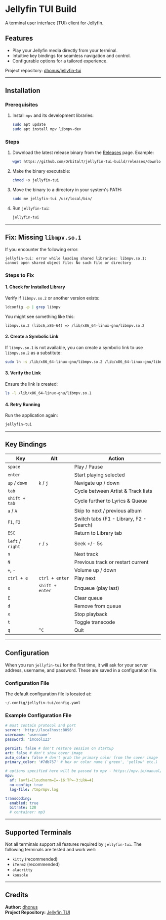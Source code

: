 # Jellyfin TUI Build

A terminal user interface (TUI) client for Jellyfin.

## Features
- Play your Jellyfin media directly from your terminal.
- Intuitive key bindings for seamless navigation and control.
- Configurable options for a tailored experience.

Project repository: [dhonus/jellyfin-tui](https://github.com/dhonus/jellyfin-tui)

---

## Installation

### Prerequisites
1. Install `mpv` and its development libraries:
   ```bash
   sudo apt update
   sudo apt install mpv libmpv-dev
   ```

### Steps
1. Download the latest release binary from the [Releases](https://github.com/OrbitalT/jellyfin-tui-build/releases) page. Example:
   ```bash
   wget https://github.com/OrbitalT/jellyfin-tui-build/releases/download/v1.0.4/jellyfin-tui
   ```

2. Make the binary executable:
   ```bash
   chmod +x jellyfin-tui
   ```

3. Move the binary to a directory in your system's PATH:
   ```bash
   sudo mv jellyfin-tui /usr/local/bin/
   ```

4. Run `jellyfin-tui`:
   ```bash
   jellyfin-tui
   ```

---

## Fix: Missing `libmpv.so.1`
If you encounter the following error:
```
jellyfin-tui: error while loading shared libraries: libmpv.so.1: cannot open shared object file: No such file or directory
```
### Steps to Fix
#### 1. **Check for Installed Library**
Verify if `libmpv.so.2` or another version exists:
```bash
ldconfig -p | grep libmpv
```
You might see something like this:
```
libmpv.so.2 (libc6,x86-64) => /lib/x86_64-linux-gnu/libmpv.so.2
```

#### 2. **Create a Symbolic Link**
If `libmpv.so.1` is not available, you can create a symbolic link to use `libmpv.so.2` as a substitute:
```bash
sudo ln -s /lib/x86_64-linux-gnu/libmpv.so.2 /lib/x86_64-linux-gnu/libmpv.so.1
```

#### 3. **Verify the Link**
Ensure the link is created:
```bash
ls -l /lib/x86_64-linux-gnu/libmpv.so.1
```

#### 4. **Retry Running**
Run the application again:
```bash
jellyfin-tui
```

---

## Key Bindings
| Key              | Alt             | Action                                      |
|------------------|-----------------|---------------------------------------------|
| `space`          |                 | Play / Pause                                |
| `enter`          |                 | Start playing selected                      |
| `up` / `down`    | `k` / `j`       | Navigate up / down                          |
| `tab`            |                 | Cycle between Artist & Track lists          |
| `shift + tab`    |                 | Cycle further to Lyrics & Queue             |
| `a` / `A`        |                 | Skip to next / previous album               |
| `F1`, `F2`       |                 | Switch tabs (F1 - Library, F2 - Search)     |
| `ESC`            |                 | Return to Library tab                       |
| `left` / `right` | `r` / `s`       | Seek +/- 5s                                 |
| `n`              |                 | Next track                                  |
| `N`              |                 | Previous track or restart current           |
| `+`, `-`         |                 | Volume up / down                            |
| `ctrl + e`       | `ctrl + enter`  | Play next                                   |
| `e`              | `shift + enter` | Enqueue (play last)                         |
| `E`              |                 | Clear queue                                 |
| `d`              |                 | Remove from queue                           |
| `x`              |                 | Stop playback                               |
| `t`              |                 | Toggle transcode                            |
| `q`              | `^C`            | Quit                                        |

---

## Configuration
When you run `jellyfin-tui` for the first time, it will ask for your server address, username, and password. These are saved in a configuration file.

### Configuration File
The default configuration file is located at:
```
~/.config/jellyfin-tui/config.yaml
```

### Example Configuration File
```yaml
# must contain protocol and port
server: 'http://localhost:8096'
username: 'username'
password: 'imcool123'

persist: false # don't restore session on startup
art: false # don't show cover image
auto_color: false # don't grab the primary color from the cover image
primary_color: '#7db757' # hex or color name ('green', 'yellow' etc.)

# options specified here will be passed to mpv - https://mpv.io/manual/master/#options
mpv:
  af: lavfi=[loudnorm=I=-16:TP=-3:LRA=4]
  no-config: true
  log-file: /tmp/mpv.log

transcoding:
  enabled: true
  bitrate: 128
  # container: mp3
```

---

## Supported Terminals
Not all terminals support all features required by `jellyfin-tui`. The following terminals are tested and work well:
- `kitty` (recommended)
- `iTerm2` (recommended)
- `alacritty`
- `konsole`

---

## Credits
**Author:** [dhonus](https://github.com/dhonus)  
**Project Repository:** [Jellyfin TUI](https://github.com/dhonus/jellyfin-tui)

